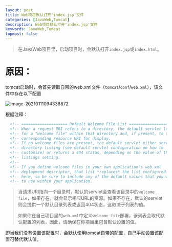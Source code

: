 ```yaml
---
layout: post
title: Web项目默认打开'index.jsp'文件
categories: [JavaWeb,Tomcat]
description: Web项目默认打开'index.jsp'文件
keywords: JavaWeb,Tomcat
topmost: false
---
```


> 在JavaWeb项目里，启动项目时，会默认打开`index.jsp`或`index.html`。

# 原因：

tomcat启动时，会首先读取自带的web.xml文件（`tomcat`/`conf`/`web.xml`），该文件中存在以下配置

![image-20210111094338872](https://i.loli.net/2021/01/11/kxutNe2IL9Ep6O8.png)

根据注释：

```xml
  <!-- ==================== Default Welcome File List ===================== -->
  <!-- When a request URI refers to a directory, the default servlet looks  -->
  <!-- for a "welcome file" within that directory and, if present, to the   -->
  <!-- corresponding resource URI for display.                              -->
  <!-- If no welcome files are present, the default servlet either serves a -->
  <!-- directory listing (see default servlet configuration on how to       -->
  <!-- customize) or returns a 404 status, depending on the value of the    -->
  <!-- listings setting.                                                    -->
  <!--                                                                      -->
  <!-- If you define welcome files in your own application's web.xml        -->
  <!-- deployment descriptor, that list *replaces* the list configured      -->
  <!-- here, so be sure to include any of the default values that you wish  -->
  <!-- to use within your application.                                      -->
```



> 当请求URI指向一个目录时，默认的servlet会查看该目录中的`welcome file`，如果存在，就会显示相应URL的资源。如果不存在，默认的servlet则会提供一个默认目录列表或返回404状态，这取决于列表的值。
>
> 如果你在自己项目里的`web.xml`中定义`welcome file`部署，该列表会取代默认配置的列表，因此，请确保在你项目里包含默认设置的值。

即当我们没有设置该配置时，会默认使用tomcat自带的配置，自己手动设置该配置可替代默认值。          